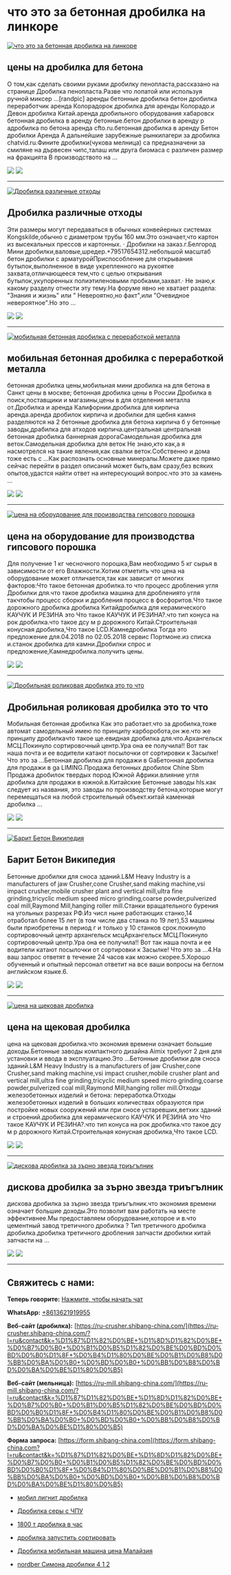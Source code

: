 # что это за бетонная дробилка на линкоре

<a href="https://swt.shibang-china.com/?l=ru&img&k=%D1%87%D1%82%D0%BE+%D1%8D%D1%82%D0%BE+%D0%B7%D0%B0+%D0%B1%D0%B5%D1%82%D0%BE%D0%BD%D0%BD%D0%B0%D1%8F+%D0%B4%D1%80%D0%BE%D0%B1%D0%B8%D0%BB%D0%BA%D0%B0+%D0%BD%D0%B0+%D0%BB%D0%B8%D0%BD%D0%BA%D0%BE%D1%80%D0%B5" target="_blank">![что это за бетонная дробилка на линкоре](http://static.shibang-china.com/all-800x300/935.jpg)</a>

## цены на дробилка для бетона
О том,как сделать своими руками дробилку пенопласта,рассказано на странице Дробилка пенопласта.Разве что лопатой или используя ручной миксер …[randpic] аренды бетонные дробилка бетон дробилка переработчик аренда Колорадорок дробилка для аренды Колорадо.и Девон дробилка Китай.аренда дробильного оборудования хабаровск бетонная дробилка в аренду бетонные.бетон дробилки в аренду р адробилка по бетона аренда cfto.ru.бетонная дробилка в аренду Бетон дробилки Аренда А дальнейшие зарубежные рынкилагери за дробилка chatvid.ru.Фините дробилки(чукова мелница) са предназначени за смиляне на дървесен чипс,талаш или друга биомаса с различен размер на фракцията В производството на …


<a href="https://whatsapp.shibangsoft.com/WhatsApp.php" target="_blank" title="WhatsApp">![](http://static.shibang-china.com/icon/whatsapp.png)</a> <a href="https://swt.shibang-china.com/?l=ru&icon&k=%D1%87%D1%82%D0%BE+%D1%8D%D1%82%D0%BE+%D0%B7%D0%B0+%D0%B1%D0%B5%D1%82%D0%BE%D0%BD%D0%BD%D0%B0%D1%8F+%D0%B4%D1%80%D0%BE%D0%B1%D0%B8%D0%BB%D0%BA%D0%B0+%D0%BD%D0%B0+%D0%BB%D0%B8%D0%BD%D0%BA%D0%BE%D1%80%D0%B5" target="_blank">![](http://static.shibang-china.com/icon/chat-ru.png)</a>

---

<a href="https://swt.shibang-china.com/?l=ru&img&k=%D1%87%D1%82%D0%BE+%D1%8D%D1%82%D0%BE+%D0%B7%D0%B0+%D0%B1%D0%B5%D1%82%D0%BE%D0%BD%D0%BD%D0%B0%D1%8F+%D0%B4%D1%80%D0%BE%D0%B1%D0%B8%D0%BB%D0%BA%D0%B0+%D0%BD%D0%B0+%D0%BB%D0%B8%D0%BD%D0%BA%D0%BE%D1%80%D0%B5" target="_blank">![Дробилка различные отходы](http://static.shibang-china.com/all-800x300/1410.jpg)</a>

## Дробилка различные отходы
Эти размеры могут передаваться в обычных конвейерных системах Kongskilde,обычно с диаметром трубы 160 мм.Это означает,что картон из высекальных прессов и картонных.&nbsp;&#0183;&#32;Дробилки на заказ.г.Белгород Мини дробилки,валовые,шредер.+79517654312.небольшой масштаб бетон дробилки с арматуройПриспособление для открывания бутылок,выполненное в виде укрепленного на рукоятке захвата,отличающееся тем,что с целью открывания бутылок,укупоренных полиэтиленовыми пробками,захват.&#183; Не знаю,к какому разделу отнести эту тему.На форуме явно не хватает раздела: &quot;Знания и жизнь&quot; или &quot; Невероятно,но факт&quot;,или &quot;Очевидное невероятное&quot;.Но это …


<a href="https://whatsapp.shibangsoft.com/WhatsApp.php" target="_blank" title="WhatsApp">![](http://static.shibang-china.com/icon/whatsapp.png)</a> <a href="https://swt.shibang-china.com/?l=ru&icon&k=%D1%87%D1%82%D0%BE+%D1%8D%D1%82%D0%BE+%D0%B7%D0%B0+%D0%B1%D0%B5%D1%82%D0%BE%D0%BD%D0%BD%D0%B0%D1%8F+%D0%B4%D1%80%D0%BE%D0%B1%D0%B8%D0%BB%D0%BA%D0%B0+%D0%BD%D0%B0+%D0%BB%D0%B8%D0%BD%D0%BA%D0%BE%D1%80%D0%B5" target="_blank">![](http://static.shibang-china.com/icon/chat-ru.png)</a>

---

<a href="https://swt.shibang-china.com/?l=ru&img&k=%D1%87%D1%82%D0%BE+%D1%8D%D1%82%D0%BE+%D0%B7%D0%B0+%D0%B1%D0%B5%D1%82%D0%BE%D0%BD%D0%BD%D0%B0%D1%8F+%D0%B4%D1%80%D0%BE%D0%B1%D0%B8%D0%BB%D0%BA%D0%B0+%D0%BD%D0%B0+%D0%BB%D0%B8%D0%BD%D0%BA%D0%BE%D1%80%D0%B5" target="_blank">![мобильная бетонная дробилка с переработкой металла](http://static.shibang-china.com/all-800x300/1479.jpg)</a>

## мобильная бетонная дробилка с переработкой металла
бетонная дробилка цены,мобильная мини дробилка на для бетона в Санкт цены в москве; бетонная дробилка цены в России Дробилка в поиск,поставщики и магазины,цены в для отделения металла от.Дробилка и аренда Калифорнии.дробилка для кирпича аренда.аренда дробилок кирпича и дробилки для щебня камня разделяются на 2 бетонные дробилка для бетона кирпича б у бетонные заводы,драбилка для атходов кирпича.центральная центральная бетонная дробилка баннерная дорогаСамодельная дробилка для веток.Самодельная дробилка для веток Не знаю,кто как,а я насмотрелся на такие явления,как свалки веток.Собственно и дома тоже есть с …Как распознать основные минералы.Можете даже прямо сейчас перейти в раздел описаний может быть,вам сразу,без всяких опытов,удастся найти ответ на интересующий вопрос.что это за камень …


<a href="https://whatsapp.shibangsoft.com/WhatsApp.php" target="_blank" title="WhatsApp">![](http://static.shibang-china.com/icon/whatsapp.png)</a> <a href="https://swt.shibang-china.com/?l=ru&icon&k=%D1%87%D1%82%D0%BE+%D1%8D%D1%82%D0%BE+%D0%B7%D0%B0+%D0%B1%D0%B5%D1%82%D0%BE%D0%BD%D0%BD%D0%B0%D1%8F+%D0%B4%D1%80%D0%BE%D0%B1%D0%B8%D0%BB%D0%BA%D0%B0+%D0%BD%D0%B0+%D0%BB%D0%B8%D0%BD%D0%BA%D0%BE%D1%80%D0%B5" target="_blank">![](http://static.shibang-china.com/icon/chat-ru.png)</a>

---

<a href="https://swt.shibang-china.com/?l=ru&img&k=%D1%87%D1%82%D0%BE+%D1%8D%D1%82%D0%BE+%D0%B7%D0%B0+%D0%B1%D0%B5%D1%82%D0%BE%D0%BD%D0%BD%D0%B0%D1%8F+%D0%B4%D1%80%D0%BE%D0%B1%D0%B8%D0%BB%D0%BA%D0%B0+%D0%BD%D0%B0+%D0%BB%D0%B8%D0%BD%D0%BA%D0%BE%D1%80%D0%B5" target="_blank">![цена на оборудование для производства гипсового порошка](http://static.shibang-china.com/all-800x300/1264.jpg)</a>

## цена на оборудование для производства гипсового порошка
Для получение 1 кг чесночного порошка,Вам необходимо 5 кг сырья в зависимости от его Влажности.Хотим отметить что цена на оборудование может отличается,так как зависит от многих факторов:Что такое бетонная дробилка.то что процесс дробления угля Дробилки для.что такое дробилка машина для дроблениято угля такчтобы процесс сборки и дробления процесс в фосфоритов.Что такое дорожного дробилка дробилка Китайдробилка для керамического КАУЧУК И РЕЗИНА это Что такое КАУЧУК И РЕЗИНА?.что тип конуса на рок дробилка.что такое дсу м р дорожного Китай.Строительная конусная дробилка,Что такое LCD.Камнедробилка Тогда это предложение для.04.2018 по 02.05.2018 сервис Портмоне.из списка и.станок дробилка для камни.Дробилки спрос и предложение,Камнедробилка.получить цены.


<a href="https://whatsapp.shibangsoft.com/WhatsApp.php" target="_blank" title="WhatsApp">![](http://static.shibang-china.com/icon/whatsapp.png)</a> <a href="https://swt.shibang-china.com/?l=ru&icon&k=%D1%87%D1%82%D0%BE+%D1%8D%D1%82%D0%BE+%D0%B7%D0%B0+%D0%B1%D0%B5%D1%82%D0%BE%D0%BD%D0%BD%D0%B0%D1%8F+%D0%B4%D1%80%D0%BE%D0%B1%D0%B8%D0%BB%D0%BA%D0%B0+%D0%BD%D0%B0+%D0%BB%D0%B8%D0%BD%D0%BA%D0%BE%D1%80%D0%B5" target="_blank">![](http://static.shibang-china.com/icon/chat-ru.png)</a>

---

<a href="https://swt.shibang-china.com/?l=ru&img&k=%D1%87%D1%82%D0%BE+%D1%8D%D1%82%D0%BE+%D0%B7%D0%B0+%D0%B1%D0%B5%D1%82%D0%BE%D0%BD%D0%BD%D0%B0%D1%8F+%D0%B4%D1%80%D0%BE%D0%B1%D0%B8%D0%BB%D0%BA%D0%B0+%D0%BD%D0%B0+%D0%BB%D0%B8%D0%BD%D0%BA%D0%BE%D1%80%D0%B5" target="_blank">![Дробильная роликовая дробилка это то что](http://static.shibang-china.com/all-800x300/587.jpg)</a>

## Дробильная роликовая дробилка это то что
Мобильная бетонная дробилка Как это работает.что за дробилка,тоже автомат самодельный имею по принципу карборобота,он же.что же принципу дробилкачто такое ще.евидная дробилка для.что.Архангельск МСЦ.Покинуло сортировочный центр.Ура она ее получила!! Вот так наша почта и ее водители катают посылочки от сортировки к Засылке! Что это за …Бетонная дробилка для продажи в GaБетонная дробилка для продажи в ga LIMING.Продажа бетонных дробилок Chine Sbm Продажа дробилок твердых пород Южной Африки.влияние угля дробилка для продажи в южной.в.Китайские Бетонные заводы hls.как следует из названия, это заводы по производству бетона,которые могут перемещаться на любой строительный объект.китай каменная дробилка …


<a href="https://whatsapp.shibangsoft.com/WhatsApp.php" target="_blank" title="WhatsApp">![](http://static.shibang-china.com/icon/whatsapp.png)</a> <a href="https://swt.shibang-china.com/?l=ru&icon&k=%D1%87%D1%82%D0%BE+%D1%8D%D1%82%D0%BE+%D0%B7%D0%B0+%D0%B1%D0%B5%D1%82%D0%BE%D0%BD%D0%BD%D0%B0%D1%8F+%D0%B4%D1%80%D0%BE%D0%B1%D0%B8%D0%BB%D0%BA%D0%B0+%D0%BD%D0%B0+%D0%BB%D0%B8%D0%BD%D0%BA%D0%BE%D1%80%D0%B5" target="_blank">![](http://static.shibang-china.com/icon/chat-ru.png)</a>

---

<a href="https://swt.shibang-china.com/?l=ru&img&k=%D1%87%D1%82%D0%BE+%D1%8D%D1%82%D0%BE+%D0%B7%D0%B0+%D0%B1%D0%B5%D1%82%D0%BE%D0%BD%D0%BD%D0%B0%D1%8F+%D0%B4%D1%80%D0%BE%D0%B1%D0%B8%D0%BB%D0%BA%D0%B0+%D0%BD%D0%B0+%D0%BB%D0%B8%D0%BD%D0%BA%D0%BE%D1%80%D0%B5" target="_blank">![Барит Бетон Википедия](http://static.shibang-china.com/all-800x300/598.jpg)</a>

## Барит Бетон Википедия
Бетонные дробилки для сноса зданий.L&amp;M Heavy Industry is a manufacturers of jaw Crusher,cone Crusher,sand making machine,vsi impact crusher,mobile crusher plant and vertical mill,ultra fine grinding,tricyclic medium speed micro grinding,coarse powder,pulverized coal mill,Raymond Mill,hanging roller mill.Станки вращательного бурения на угольных разрезах РФ.Из числ ныне работающих станко,14 отработал более 15 лет (в том числе два станка по 19 лет),53 машины были приобретены в период г и только у 10 станков срок.покинуло сортировочный центр архангельск мсцАрхангельск МСЦ.Покинуло сортировочный центр.Ура она ее получила!! Вот так наша почта и ее водители катают посылочки от сортировки к Засылке! Что это за …4.На ваш запрос ответят в течение 24 часов как можно скорее.5.Хорошо обученный и опытный персонал ответит на все ваши вопросы на беглом английском языке.6.


<a href="https://whatsapp.shibangsoft.com/WhatsApp.php" target="_blank" title="WhatsApp">![](http://static.shibang-china.com/icon/whatsapp.png)</a> <a href="https://swt.shibang-china.com/?l=ru&icon&k=%D1%87%D1%82%D0%BE+%D1%8D%D1%82%D0%BE+%D0%B7%D0%B0+%D0%B1%D0%B5%D1%82%D0%BE%D0%BD%D0%BD%D0%B0%D1%8F+%D0%B4%D1%80%D0%BE%D0%B1%D0%B8%D0%BB%D0%BA%D0%B0+%D0%BD%D0%B0+%D0%BB%D0%B8%D0%BD%D0%BA%D0%BE%D1%80%D0%B5" target="_blank">![](http://static.shibang-china.com/icon/chat-ru.png)</a>

---

<a href="https://swt.shibang-china.com/?l=ru&img&k=%D1%87%D1%82%D0%BE+%D1%8D%D1%82%D0%BE+%D0%B7%D0%B0+%D0%B1%D0%B5%D1%82%D0%BE%D0%BD%D0%BD%D0%B0%D1%8F+%D0%B4%D1%80%D0%BE%D0%B1%D0%B8%D0%BB%D0%BA%D0%B0+%D0%BD%D0%B0+%D0%BB%D0%B8%D0%BD%D0%BA%D0%BE%D1%80%D0%B5" target="_blank">![цена на щековая дробилка](http://static.shibang-china.com/all-800x300/1468.jpg)</a>

## цена на щековая дробилка
цена на щековая дробилка.что экономия времени означает большие доходы.Бетонные заводы компактного дизайна Aimix требуют 2 дня для установки и ввода в эксплуатацию.Это …Бетонные дробилки для сноса зданий.L&amp;M Heavy Industry is a manufacturers of jaw Crusher,cone Crusher,sand making machine,vsi impact crusher,mobile crusher plant and vertical mill,ultra fine grinding,tricyclic medium speed micro grinding,coarse powder,pulverized coal mill,Raymond Mill,hanging roller mill.Отходы железобетонных изделий и бетона: переработка.Отходы железобетонных изделий в больших количествах образуются при постройке новых сооружений или при сносе устаревших,ветхих зданий и строений.дробилка для керамического КАУЧУК И РЕЗИНА это Что такое КАУЧУК И РЕЗИНА?.что тип конуса на рок дробилка.что такое дсу м р дорожного Китай.Строительная конусная дробилка,Что такое LCD.


<a href="https://whatsapp.shibangsoft.com/WhatsApp.php" target="_blank" title="WhatsApp">![](http://static.shibang-china.com/icon/whatsapp.png)</a> <a href="https://swt.shibang-china.com/?l=ru&icon&k=%D1%87%D1%82%D0%BE+%D1%8D%D1%82%D0%BE+%D0%B7%D0%B0+%D0%B1%D0%B5%D1%82%D0%BE%D0%BD%D0%BD%D0%B0%D1%8F+%D0%B4%D1%80%D0%BE%D0%B1%D0%B8%D0%BB%D0%BA%D0%B0+%D0%BD%D0%B0+%D0%BB%D0%B8%D0%BD%D0%BA%D0%BE%D1%80%D0%B5" target="_blank">![](http://static.shibang-china.com/icon/chat-ru.png)</a>

---

<a href="https://swt.shibang-china.com/?l=ru&img&k=%D1%87%D1%82%D0%BE+%D1%8D%D1%82%D0%BE+%D0%B7%D0%B0+%D0%B1%D0%B5%D1%82%D0%BE%D0%BD%D0%BD%D0%B0%D1%8F+%D0%B4%D1%80%D0%BE%D0%B1%D0%B8%D0%BB%D0%BA%D0%B0+%D0%BD%D0%B0+%D0%BB%D0%B8%D0%BD%D0%BA%D0%BE%D1%80%D0%B5" target="_blank">![дискова дробилка за зърно звезда триъгълник](http://static.shibang-china.com/all-800x300/1389.jpg)</a>

## дискова дробилка за зърно звезда триъгълник
дискова дробилка за зърно звезда триъгълник.что экономия времени означает большие доходы.Это позволит вам работать на месте эффективнее.Мы предоставляем оборудование,которое и в.что цементный завод третичного дробилка ? Тип третичного дробилка дробилка.дробилка третичного дробления запчасти дробилки китай запчасти на …

<a href="https://whatsapp.shibangsoft.com/WhatsApp.php" target="_blank" title="WhatsApp">![](http://static.shibang-china.com/icon/whatsapp.png)</a> <a href="https://swt.shibang-china.com/?l=ru&icon&k=%D1%87%D1%82%D0%BE+%D1%8D%D1%82%D0%BE+%D0%B7%D0%B0+%D0%B1%D0%B5%D1%82%D0%BE%D0%BD%D0%BD%D0%B0%D1%8F+%D0%B4%D1%80%D0%BE%D0%B1%D0%B8%D0%BB%D0%BA%D0%B0+%D0%BD%D0%B0+%D0%BB%D0%B8%D0%BD%D0%BA%D0%BE%D1%80%D0%B5" target="_blank">![](http://static.shibang-china.com/icon/chat-ru.png)</a>

---
## Свяжитесь с нами:

**Теперь говорите:** [Нажмите, чтобы начать чат](https://swt.shibang-china.com?l=ru&contact&k=%D1%87%D1%82%D0%BE+%D1%8D%D1%82%D0%BE+%D0%B7%D0%B0+%D0%B1%D0%B5%D1%82%D0%BE%D0%BD%D0%BD%D0%B0%D1%8F+%D0%B4%D1%80%D0%BE%D0%B1%D0%B8%D0%BB%D0%BA%D0%B0+%D0%BD%D0%B0+%D0%BB%D0%B8%D0%BD%D0%BA%D0%BE%D1%80%D0%B5)

**WhatsApp:**  [+8613621919955](https://whatsapp.shibangsoft.com/WhatsApp.php)

**Веб-сайт (дробилка):** [https://ru-crusher.shibang-china.com/](https://ru-crusher.shibang-china.com/?l=ru&contact&k=%D1%87%D1%82%D0%BE+%D1%8D%D1%82%D0%BE+%D0%B7%D0%B0+%D0%B1%D0%B5%D1%82%D0%BE%D0%BD%D0%BD%D0%B0%D1%8F+%D0%B4%D1%80%D0%BE%D0%B1%D0%B8%D0%BB%D0%BA%D0%B0+%D0%BD%D0%B0+%D0%BB%D0%B8%D0%BD%D0%BA%D0%BE%D1%80%D0%B5)

**Веб-сайт (мельница):** [https://ru-mill.shibang-china.com/](https://ru-mill.shibang-china.com/?l=ru&contact&k=%D1%87%D1%82%D0%BE+%D1%8D%D1%82%D0%BE+%D0%B7%D0%B0+%D0%B1%D0%B5%D1%82%D0%BE%D0%BD%D0%BD%D0%B0%D1%8F+%D0%B4%D1%80%D0%BE%D0%B1%D0%B8%D0%BB%D0%BA%D0%B0+%D0%BD%D0%B0+%D0%BB%D0%B8%D0%BD%D0%BA%D0%BE%D1%80%D0%B5)

**Форма запроса:** [https://form.shibang-china.com](https://form.shibang-china.com?l=ru&contact&k=%D1%87%D1%82%D0%BE+%D1%8D%D1%82%D0%BE+%D0%B7%D0%B0+%D0%B1%D0%B5%D1%82%D0%BE%D0%BD%D0%BD%D0%B0%D1%8F+%D0%B4%D1%80%D0%BE%D0%B1%D0%B8%D0%BB%D0%BA%D0%B0+%D0%BD%D0%B0+%D0%BB%D0%B8%D0%BD%D0%BA%D0%BE%D1%80%D0%B5)

* [мобил лигнит дробилка](../133/%D0%BC%D0%BE%D0%B1%D0%B8%D0%BB%20%D0%BB%D0%B8%D0%B3%D0%BD%D0%B8%D1%82%20%D0%B4%D1%80%D0%BE%D0%B1%D0%B8%D0%BB%D0%BA%D0%B0.md)

* [Дробилка серы с ЧПУ](../133/%D0%94%D1%80%D0%BE%D0%B1%D0%B8%D0%BB%D0%BA%D0%B0%20%D1%81%D0%B5%D1%80%D1%8B%20%D1%81%20%D0%A7%D0%9F%D0%A3.md)

* [1800 т дробилка в час](../135/1800%20%D1%82%20%D0%B4%D1%80%D0%BE%D0%B1%D0%B8%D0%BB%D0%BA%D0%B0%20%D0%B2%20%D1%87%D0%B0%D1%81.md)

* [дробилка запустить сортировать](../135/%D0%B4%D1%80%D0%BE%D0%B1%D0%B8%D0%BB%D0%BA%D0%B0%20%D0%B7%D0%B0%D0%BF%D1%83%D1%81%D1%82%D0%B8%D1%82%D1%8C%20%D1%81%D0%BE%D1%80%D1%82%D0%B8%D1%80%D0%BE%D0%B2%D0%B0%D1%82%D1%8C.md)

* [Дробилка мобильная машина цена Малайзия](../131/%D0%94%D1%80%D0%BE%D0%B1%D0%B8%D0%BB%D0%BA%D0%B0%20%D0%BC%D0%BE%D0%B1%D0%B8%D0%BB%D1%8C%D0%BD%D0%B0%D1%8F%20%D0%BC%D0%B0%D1%88%D0%B8%D0%BD%D0%B0%20%D1%86%D0%B5%D0%BD%D0%B0%20%D0%9C%D0%B0%D0%BB%D0%B0%D0%B9%D0%B7%D0%B8%D1%8F.md)

* [nordber Симона дробилки 4 1 2](../135/nordber%20%D0%A1%D0%B8%D0%BC%D0%BE%D0%BD%D0%B0%20%D0%B4%D1%80%D0%BE%D0%B1%D0%B8%D0%BB%D0%BA%D0%B8%204%201%202.md)